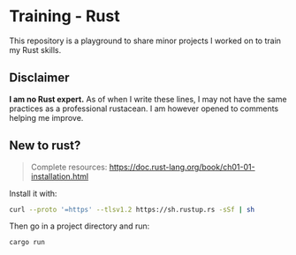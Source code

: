 # Training - Rust

This repository is a playground to share minor projects I worked on to train my Rust skills.

## Disclaimer

**I am no Rust expert.**
As of when I write these lines, I may not have the same practices as a professional rustacean. I am however opened to comments helping me improve.

## New to rust?

> Complete resources: https://doc.rust-lang.org/book/ch01-01-installation.html

Install it with:
```bash
curl --proto '=https' --tlsv1.2 https://sh.rustup.rs -sSf | sh
```

Then go in a project directory and run:
```bash
cargo run
```
